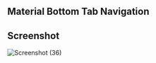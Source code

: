 ## Material Bottom Tab Navigation

## Screenshot

![Screenshot (36)](https://github.com/Kamalis8/React-components/assets/147134756/5db05ba5-52e8-44e4-b7f2-37bdec00ea9a)
